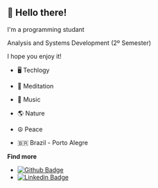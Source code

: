 ## 👋 Hello there!
 
I'm a programming studant

Analysis and Systems Development (2º Semester)

I hope you enjoy it!


-  🖥️ Techlogy
-  🧘 Meditation
-  🎼 Music
-  🌎 Nature
-  ☮️ Peace

-  🇧🇷 Brazil - Porto Alegre

**Find more**

- [![Github Badge](https://img.shields.io/badge/-Github-000?style=flat-square&logo=Github&logoColor=white&link=https://github.com/pietrodmedeiros)](https://github.com/pietrodmedeiros)
- [![Linkedin Badge](https://img.shields.io/badge/-LinkedIn-blue?style=flat-square&logo=Linkedin&logoColor=white&link=https://www.linkedin.com/in/pietrodm/)](https://www.linkedin.com/in/pietrodm/)
